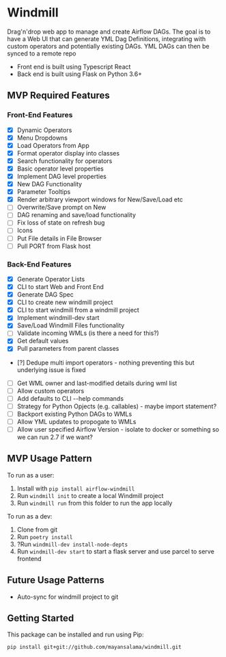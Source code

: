# Windmill

Drag'n'drop web app to manage and create Airflow DAGs. The goal is to
have a Web UI that can generate YML Dag Definitions, integrating with
custom operators and potentially existing DAGs. YML DAGs can then be
synced to a remote repo

- Front end is built using Typescript React
- Back end is built using Flask on Python 3.6+

## MVP Required Features

### Front-End Features

- [x] Dynamic Operators
- [x] Menu Dropdowns
- [x] Load Operators from App
- [x] Format operator display into classes
- [x] Search functionality for operators
- [x] Basic operator level properties
- [x] Implement DAG level properties
- [x] New DAG Functionality
- [x] Parameter Tooltips
- [x] Render arbitrary viewport windows for New/Save/Load etc
- [ ] Overwrite/Save prompt on New
- [ ] DAG renaming and save/load functionality
- [ ] Fix loss of state on refresh bug
- [ ] Icons
- [ ] Put File details in File Browser 
- [ ] Pull PORT from Flask host

### Back-End Features

- [x] Generate Operator Lists
- [x] CLI to start Web and Front End
- [x] Generate DAG Spec
- [x] CLI to create new windmill project
- [x] CLI to start windmill from a windmill project
- [x] Implement windmill-dev start
- [x] Save/Load Windmill Files functionality
- [ ] Validate incoming WMLs (is there a need for this?)
- [x] Get default values
- [x] Pull parameters from parent classes
- [?] Dedupe multi import operators - nothing preventing this but underlying issue is fixed
- [ ] Get WML owner and last-modified details during wml list
- [ ] Allow custom operators
- [ ] Add defaults to CLI --help commands
- [ ] Strategy for Python Opjects (e.g. callables) - maybe import statement?
- [ ] Backport existing Python DAGs to WMLs
- [ ] Allow YML updates to propogate to WMLs
- [ ] Allow user specified Airflow Version - isolate to docker or something so we can run 2.7 if we want?

## MVP Usage Pattern

To run as a user:

1. Install with `pip install airflow-windmill`
2. Run `windmill init` to create a local Windmill project
3. Run `windmill run` from this folder to run the app locally

To run as a dev:

1. Clone from git
2. Run `poetry install`
3. ?Run `windmill-dev install-node-depts`
4. Run `windmill-dev start` to start a flask server and use parcel to serve frontend

## Future Usage Patterns

- Auto-sync for windmill project to git

## Getting Started

This package can be installed and run using Pip:

```
pip install git+git://github.com/mayansalama/windmill.git
```
